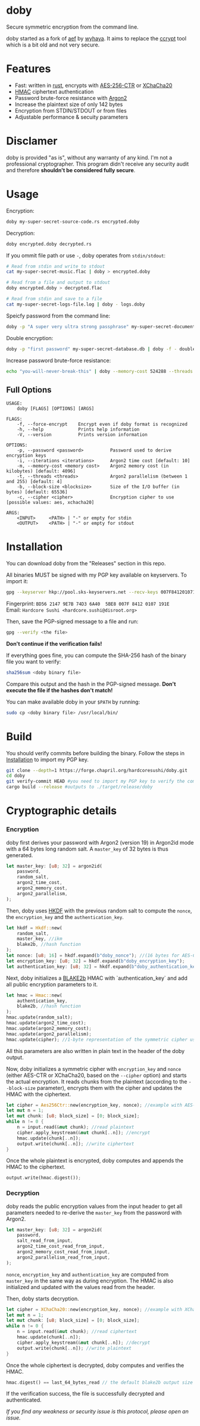 # doby

Secure symmetric encryption from the command line.

doby started as a fork of [aef](https://github.com/wyhaya/aef) by [wyhaya](https://github.com/wyhaya). It aims to replace the [ccrypt](http://ccrypt.sourceforge.net) tool which is a bit old and not very secure.

# Features

* Fast: written in [rust](https://www.rust-lang.org), encrypts with [AES-256-CTR](https://en.wikipedia.org/wiki/Block_cipher_mode_of_operation#Counter_(CTR)) or [XChaCha20](https://en.wikipedia.org/wiki/Salsa20#XChaCha)
* [HMAC](https://en.wikipedia.org/wiki/HMAC) ciphertext authentication
* Password brute-force resistance with [Argon2](https://en.wikipedia.org/wiki/Argon2)
* Increase the plaintext size of only 142 bytes
* Encryption from STDIN/STDOUT or from files
* Adjustable performance & secuity parameters

# Disclamer
doby is provided "as is", without any warranty of any kind. I'm not a professional cryptographer. This program didn't receive any security audit and therefore __shouldn't be considered fully secure__.

# Usage

Encryption:
```bash
doby my-super-secret-source-code.rs encrypted.doby
```

Decryption:
```bash
doby encrypted.doby decrypted.rs
```

If you ommit file path or use `-`, doby operates from `stdin/stdout`:
```bash
# Read from stdin and write to stdout
cat my-super-secret-music.flac | doby > encrypted.doby

# Read from a file and output to stdout
doby encrypted.doby > decrypted.flac

# Read from stdin and save to a file
cat my-super-secret-logs-file.log | doby - logs.doby
```

Speicfy password from the command line:
```bash
doby -p "A super very ultra strong passphrase" my-super-secret-document.pdf document.doby
```

Double encryption:
```bash
doby -p "first password" my-super-secret-database.db | doby -f - double-encrypted.doby
```

Increase password brute-force resistance:
```bash
echo "you-will-never-break-this" | doby --memory-cost 524288 --threads 16 --iterations 40 > my-super-secret-password.doby
```

## Full Options

```
USAGE:
    doby [FLAGS] [OPTIONS] [ARGS]

FLAGS:
    -f, --force-encrypt    Encrypt even if doby format is recognized
    -h, --help             Prints help information
    -V, --version          Prints version information

OPTIONS:
    -p, --password <password>          Password used to derive encryption keys
    -i, --iterations <iterations>      Argon2 time cost [default: 10]
    -m, --memory-cost <memory cost>    Argon2 memory cost (in kilobytes) [default: 4096]
    -t, --threads <threads>            Argon2 parallelism (between 1 and 255) [default: 4]
    -b, --block-size <blocksize>       Size of the I/O buffer (in bytes) [default: 65536]
    -c, --cipher <cipher>              Encryption cipher to use [possible values: aes, xchacha20]

ARGS:
    <INPUT>     <PATH> | "-" or empty for stdin
    <OUTPUT>    <PATH> | "-" or empty for stdout
```

# Installation
You can download doby from the "Releases" section in this repo.

All binaries MUST be signed with my PGP key available on keyservers. To import it:
```bash
gpg --keyserver hkp://pool.sks-keyservers.net --recv-keys 007F84120107191E
```
Fingerprint: `BD56 2147 9E7B 74D3 6A40  5BE8 007F 8412 0107 191E` \
Email: `Hardcore Sushi <hardcore.sushi@disroot.org>`

Then, save the PGP-signed message to a file and run:
```bash
gpg --verify <the file>
```
__Don't continue if the verification fails!__

If everything goes fine, you can compute the SHA-256 hash of the binary file you want to verify:
```bash
sha256sum <doby binary file>
```
Compare this output and the hash in the PGP-signed message. __Don't execute the file if the hashes don't match!__

You can make available doby in your `$PATH` by running:
```bash
sudo cp <doby binary file> /usr/local/bin/
```

# Build

You should verify commits before building the binary. Follow the steps in [Installation](#installation) to import my PGP key.

```bash
git clone --depth=1 https://forge.chapril.org/hardcoresushi/doby.git
cd doby
git verify-commit HEAD #you need to import my PGP key to verify the commit signature
cargo build --release #outputs to ./target/release/doby
```

# Cryptographic details

### Encryption

doby first derives your password with Argon2 (version 19) in Argon2id mode with a 64 bytes long random salt. A `master_key` of 32 bytes is thus generated.

```rust
let master_key: [u8; 32] = argon2id(
    password,
    random_salt,
    argon2_time_cost,
    argon2_memory_cost,
    argon2_parallelism,
);
```

Then, doby uses [HKDF](https://en.wikipedia.org/wiki/HKDF) with the previous random salt to compute the `nonce`, the `encryption_key` and the `authentication_key`.

```rust
let hkdf = Hkdf::new(
    random_salt,
    master_key, //ikm
    blake2b, //hash function
);
let nonce: [u8; 16] = hkdf.expand(b"doby_nonce"); //(16 bytes for AES-CTR, 24 for XChaCha20)
let encryption_key: [u8; 32] = hkdf.expand(b"doby_encryption_key");
let authentication_key: [u8; 32] = hkdf.expand(b"doby_authentication_key");
```

Next, doby initializes a [BLAKE2b](https://en.wikipedia.org/wiki/BLAKE_(hash_function)#BLAKE2) HMAC with `authentication_key` and add all public encryption parameters to it.

```rust
let hmac = Hmac::new(
    authentication_key,
    blake2b, //hash function
);
hmac.update(random_salt);
hmac.update(argon2_time_cost);
hmac.update(argon2_memory_cost);
hmac.update(argon2_parallelism);
hmac.update(cipher); //1-byte representation of the symmetric cipher used to encrypt (either AES-CTR or XChaCha20)
```

All this parameters are also written in plain text in the header of the doby output.

Now, doby initializes a symmetric cipher with `encryption_key` and `nonce` (either AES-CTR or XChaCha20, based on the `--cipher` option) and starts the actual encryption. It reads chunks from the plaintext (according to the `--block-size` parameter), encrypts them with the cipher and updates the HMAC with the ciphertext.

```rust
let cipher = Aes256Ctr::new(encryption_key, nonce); //example with AES-CTR
let mut n = 1;
let mut chunk: [u8; block_size] = [0; block_size];
while n != 0 {
    n = input.read(&mut chunk); //read plaintext
    cipher.apply_keystream(&mut chunk[..n]); //encrypt
    hmac.update(chunk[..n]);
    output.write(chunk[..n]); //write ciphertext
}
```

Once the whole plaintext is encrypted, doby computes and appends the HMAC to the ciphertext.

```rust
output.write(hmac.digest());
```

### Decryption

doby reads the public encryption values from the input header to get all parameters needed to re-derive the `master_key` from the password with Argon2.

```rust
let master_key: [u8; 32] = argon2id(
    password,
    salt_read_from_input,
    argon2_time_cost_read_from_input,
    argon2_memory_cost_read_from_input,
    argon2_parallelism_read_from_input,
);
```

`nonce`, `encryption_key` and `authentication_key` are computed from `master_key` in the same way as during encryption. The HMAC is also initialized and updated with the values read from the header.

Then, doby starts decryption.

```rust
let cipher = XChaCha20::new(encryption_key, nonce); //example with XChaCha20
let mut n = 1;
let mut chunk: [u8; block_size] = [0; block_size];
while n != 0 {
    n = input.read(&mut chunk); //read ciphertext
    hmac.update(chunk[..n]);
    cipher.apply_keystream(&mut chunk[..n]); //decrypt
    output.write(chunk[..n]); //write plaintext
}
```

Once the whole ciphertext is decrypted, doby computes and verifies the HMAC.

```rust
hmac.digest() == last_64_bytes_read // the default blake2b output size is 64 bytes
```

If the verification success, the file is successfully decrypted and authenticated.

_If you find any weakness or security issue is this protocol, please open an issue._